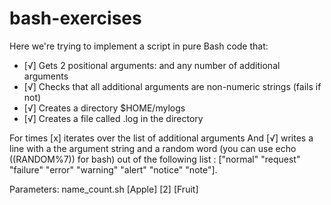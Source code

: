 # bash-exercises

Here we're trying to implement a script in pure Bash code that:
- [√] Gets 2 positional arguments: <name> <count> and any number of additional arguments
- [√] Checks that all additional arguments are non-numeric strings (fails if not)
- [√] Creates a directory $HOME/mylogs
- [√] Creates a file called <name>.log in the directory

For <count> times [x] iterates over the list of additional arguments
And [√] writes a line with a the argument string and a random word (you can use echo $(($RANDOM%7)) for bash) out of the following list : 
["normal" "request" "failure" "error" "warning" "alert" "notice" "note"].

Parameters:
name_count.sh [Apple] [2] [Fruit]
  
  
